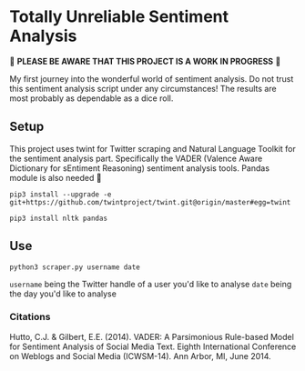 # Totally Unreliable Sentiment Analysis

🚧 **PLEASE BE AWARE THAT THIS PROJECT IS A WORK IN PROGRESS** 🚧

My first journey into the wonderful world of sentiment analysis. 
Do not trust this sentiment analysis script under any circumstances! 
The results are most probably as dependable as a dice roll.

## Setup
This project uses twint for Twitter scraping and Natural Language Toolkit for the sentiment analysis part. Specifically the VADER (Valence Aware Dictionary for sEntiment Reasoning) sentiment analysis tools. Pandas module is also needed 🐼

`pip3 install --upgrade -e git+https://github.com/twintproject/twint.git@origin/master#egg=twint`

`pip3 install nltk pandas`

## Use
`python3 scraper.py username date`

`username` being the Twitter handle of a user you'd like to analyse
`date` being the day you'd like to analyse

### Citations
Hutto, C.J. & Gilbert, E.E. (2014). VADER: A Parsimonious Rule-based Model for Sentiment Analysis of Social Media Text. Eighth International Conference on Weblogs and Social Media (ICWSM-14). Ann Arbor, MI, June 2014.
